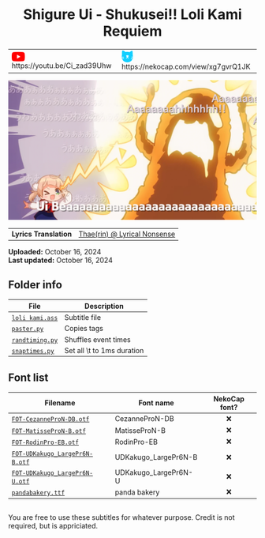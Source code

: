 
<h1 align='center'>Shigure Ui - Shukusei!! Loli Kami Requiem</h1>

<table align='center'>
    <tr>
        <td> <img src='../.img/youtube.svg' alt='YouTube' width=27 align='center'> &nbsp https://youtu.be/Ci_zad39Uhw </td>
        <td> <img src='../.img/nekocap.svg' alt='NekoCap' width=23 align='center'> &nbsp https://nekocap.com/view/xg7gvrQ1JK </td>
    </tr>
</table>

[![](./preview.webp)](https://www.youtube.com/watch?v=Ci_zad39Uhw&nekocap=xg7gvrQ1JK)

<table align='center'>
    <tr>
        <!-- Lyrics Translation -->
        <td><b>Lyrics Translation</b></td>
        <!--  [Thae(rin) @ Lyrical Nonsense](https://www.lyrical-nonsense.com/global/lyrics/shigure-ui/shukusei-lorikami-requiem/english/) -->
        <td><a href="https://www.lyrical-nonsense.com/global/lyrics/shigure-ui/shukusei-lorikami-requiem/english/">Thae(rin) @ Lyrical Nonsense</a></td>
    </tr>
</table>

**Uploaded:** October 16, 2024  
**Last updated:** October 16, 2024

<!-- Description goes here -->

## Folder info

| File | Description |
| ---- | ----------- |
[`loli kami.ass`](loli%20kami.ass) | Subtitle file |
[`paster.py`](paster.py) | Copies tags |
[`randtiming.py`](randtiming.py) | Shuffles event times |
[`snaptimes.py`](snaptimes.py) | Set all \t to 1ms duration |

## Font list

| Filename | Font name | NekoCap font? |
| ---- | ---- | :--: |
 [`FOT-CezanneProN-DB.otf`](./fonts/FOT-CezanneProN-DB.otf) | CezanneProN-DB | ❌ |
 [`FOT-MatisseProN-B.otf`](./fonts/FOT-MatisseProN-B.otf) | MatisseProN-B | ❌ |
 [`FOT-RodinPro-EB.otf`](./fonts/FOT-RodinPro-EB.otf) | RodinPro-EB | ❌ |
 [`FOT-UDKakugo_LargePr6N-B.otf`](./fonts/FOT-UDKakugo_LargePr6N-B.otf) | UDKakugo_LargePr6N-B | ❌ |
 [`FOT-UDKakugo_LargePr6N-U.otf`](./fonts/FOT-UDKakugo_LargePr6N-U.otf) | UDKakugo_LargePr6N-U | ❌ |
 [`pandabakery.ttf`](./fonts/pandabakery.ttf) | panda bakery | ❌ |

<!-- Permissions -->
## 
You are free to use these subtitles for whatever purpose. Credit is not required, but is appriciated.
